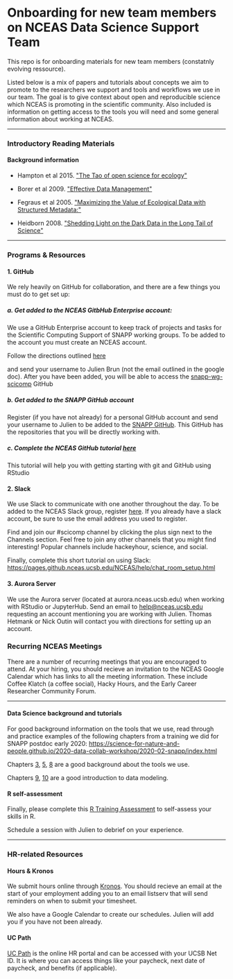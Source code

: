 # Onboarding for new team members on NCEAS Data Science Support Team

This repo is for onboarding materials for new team members (constatnly evolving ressource).

Listed below is a mix of papers and tutorials about concepts we aim to promote to the researchers we support and tools and workflows we use in our team.  The goal is to give context about open and reproducible science which NCEAS is promoting in the scientific community.  Also included is information on getting access to the tools you will need and some general information about working at NCEAS.

---

### Introductory Reading Materials

#### Background information

* Hampton et al 2015. ["The Tao of open science for ecology"](https://doi.org/10.1890/ES14-00402.1)

* Borer et al 2009. ["Effective Data Management"](https://doi.org/10.1890/0012-9623-90.2.205)

* Fegraus et al 2005. ["Maximizing the Value of Ecological Data with Structured Metadata:"](https://doi.org/10.1890/0012-9623%282005%2986[158:MTVOED]2.0.CO;2)

* Heidborn 2008. ["Shedding Light on the Dark Data in the Long Tail of Science"](http://doi.org/10.1353/lib.0.0036)

---

### Programs & Resources

#### 1. GitHub

We rely heavily on GitHub for collaboration, and there are a few things you must do to get set up:

##### a. Get added to the NCEAS GitbHub Enterprise account:

We use a GitHub Enterprise account to keep track of projects and tasks for the Scientific Computing Support of SNAPP working groups.  To be added to the account you must create an NCEAS account.

Follow the directions outlined [here](https://docs.google.com/document/d/1eoR1oDrCrczgbYHPZU_1szB_2fhzu7EUHnh5nFI3eSg/edit)

and send your username to Julien Brun (not the email outlined in the google doc).  After you have been added, you will be able to access the [snapp-wg-scicomp](https://github.nceas.ucsb.edu/SNAPP/snapp-wg-scicomp) GitHub

##### b. Get added to the SNAPP GitHub account

Register (if you have not already) for a personal GitHub account and send your username to Julien to be added to the [SNAPP GitHub](https://github.com/Science-for-Nature-and-People).  This GitHub has the repositories that you will be directly working with.

##### c. Complete the NCEAS GitHub tutorial [here](https://nceas.github.io/training-git-intro/getting-started-with-git-rstudio.html)

This tutorial will help you with getting starting with git and GitHub using RStudio

#### 2. Slack

We use Slack to communicate with one another throughout the day. To be added to the NCEAS Slack group, register [here](https://slack.nceas.ucsb.edu/).  If you already have a slack account, be sure to use the email address you used to register.

Find and join our #scicomp channel by clicking the plus sign next to the Channels section.  Feel free to join any other channels that you might find interesting! Popular channels include hackeyhour, science, and social.

Finally, complete this short tutorial on using Slack: https://pages.github.nceas.ucsb.edu/NCEAS/help/chat_room_setup.html

#### 3. Aurora Server

We use the Aurora server (located at aurora.nceas.ucsb.edu) when working with RStudio or JupyterHub. Send an email to help@nceas.ucsb.edu requesting an account mentioning you are working with Julien. Thomas Hetmank or Nick Outin will contact you with directions for setting up an account.

### Recurring NCEAS Meetings

There are a number of recurring meetings that you are encouraged to attend.  At your hiring, you should recieve an invitation to the NCEAS Google Calendar which has links to all the meeting information.  These include Coffee Klatch (a coffee social), Hacky Hours, and the Early Career Researcher Community Forum.

---

#### Data Science background and tutorials

For good background information on the tools that we use, read through and practice examples of the following chapters from a training we did for SNAPP postdoc early 2020: https://science-for-nature-and-people.github.io/2020-data-collab-workshop/2020-02-snapp/index.html

Chapters [3](https://science-for-nature-and-people.github.io/2020-data-collab-workshop/2020-02-snapp/working-on-a-remote-machine.html), [5](https://science-for-nature-and-people.github.io/2020-data-collab-workshop/2020-02-snapp/introduction-to-r-and-rmarkdown.html), [8](https://science-for-nature-and-people.github.io/2020-data-collab-workshop/2020-02-snapp/linux-and-the-command-line.html) are a good background about the tools we use.

Chapters [9](https://science-for-nature-and-people.github.io/2020-data-collab-workshop/2020-02-snapp/data-modeling-tidy-data.html), [10](https://science-for-nature-and-people.github.io/2020-data-collab-workshop/2020-02-snapp/data-cleaning-and-manipulation.html) are a good introduction to data modeling.

#### R self-assessment

Finally, please complete this [R Training Assessment](https://cosima.nceas.ucsb.edu/r-self-assessment/) to self-assess your skills in R.

Schedule a session with Julien to debrief on your experience.

---

### HR-related Resources

#### Hours & Kronos

We submit hours online through [Kronos](https://ucsb.kronos.net/wfc/navigator/logonWithUID).  You should recieve an email at the start of your employment adding you to an email listserv that will send reminders on when to submit your timesheet.

We also have a Google Calendar to create our schedules. Julien will add you if you have not been already.

#### UC Path

[UC Path](https://www.ucpath.ucsb.edu/) is the online HR portal and can be accessed with your UCSB Net ID.  It is where you can access things like your paycheck, next date of paycheck, and benefits (if applicable).
